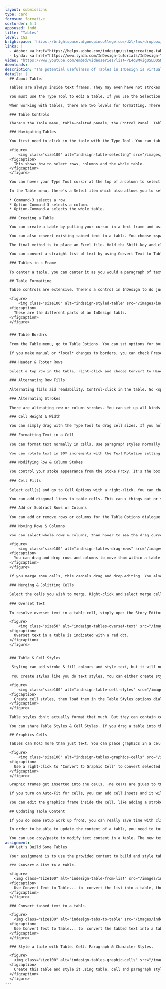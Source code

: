 ```yaml
---
layout: submissions
type: card
formsum: formative
sortorder: 5.1
appsused: indd
title: "Tables"
level: CG2
brightspace: "https://brightspace.algonquincollege.com/d2l/lms/dropbox/user/folder_submit_files.d2l?db=86411&grpid=0&isprv=0&bp=0&ou=92653"
links: |
  - Adobe: <a href="https://helpx.adobe.com/indesign/using/creating-tables.html" target="_blank" title="Adobe: Tables">Tables</a>
  - Lynda: <a href="https://www.lynda.com/InDesign-tutorials/InDesign-Tables-Depth/178945-2.html" target="_blank" title="Lynda.com: Tables">Tables</a>
video: "https://www.youtube.com/embed/videoseries?list=PL4qBMvigUSLDQSMVBZMxW-sp44u3Kbiup"
downloads:
description: "The potential usefulness of Tables in InDesign is virtually limitless. We'll start with the basics, then progress to blow-your-mind tables that you can't even tell are tables. You'll see. It'll blow your mind."
details: |
  ## About Tables

  Tables are always inside text frames. They may even have not strokes or fills, but they're still there. They behave a lot like a paragraph of text.

  You must use the Type Tool to edit a table. If you use the Selection Tool, it selects the frame that the table is in, not the table itself.

  When working with tables, there are two levels for formatting. There's table-level formatting and cell-level formatting. Table-level applies to the whole table. Cell-level formatting applies to specific cell options. All formatting is part of either of these modes.

  ### Table Controls

  There's the Table menu, table-related panels, the Control Panel. Table-related panels include Table and Cell panels, then the Table Styles and Cell Styles panels. It's also very convenient to right-click to access contextual content in the menu.

  ### Navigating Tables

  You first need to click in the table with the Type Tool. You can tab through the table. You can also Shift-Tab to move backwards through the table. If you type the Escape key, it will select the current cell. 

  <figure>
      <img class="size100" alt="indesign-table-selecting" src="/images/indesign-tables/indesign-table-selecting.gif">
  <figcaption>
    This shows how to select rows, columns and the whole table.
  </figcaption>
  </figure>

  You can hover your Type Tool cursor at the top of a column to select it. You can select rows by hovering at the start of the row. If you hove at the top-left of the table, it will select the whole table.

  In the Table menu, there's a Select item which also allows you to select.
  
  * Command-3 selects a row.
  * Option-Command-3 selects a column.
  * Option-Command-a selects the whole table.

  ### Creating a Table

  You can create a table by putting your cursor in a text frame and using <span class="command">Table > Insert Table...</span> If you use Create Table from the Table menu, you can create a table without an existing text frame. It's like placing an image in InDesign. The table will fill the text frame you drag.

  You can also convert existing tabbed text to a table. You choose <span class="command">Table > Convert Text to Table...</span>

  The final method is to place an Excel file. Hold the Shift key and click <span class="command">OK</span> to show import options. You can choose options for building the table built on the Excel spreadsheet. If you have existing table styles, the whole table can be formatted automatically.
   
  You can convert a straight list of text by using Convert Text to Table command. Just change the column delimiter to Paragraph, then tell it the number of columns you want. Voilà!

  ### Tables in a Frame
  
  To center a table, you can center it as you would a paragraph of text. You can apply a left indent also. You can add Space After and Space Before a table.

  ## Table Formatting

  Table controls are extensive. There's a control in InDesign to do just about anything to a table's appearance to make it look just right.

  <figure>
      <img class="size100" alt="indesign-styled-table" src="/images/indesign-tables/indesign-styled-table.svg">
  <figcaption>
    These are the different parts of an InDesign table.
  </figcaption>
  </figure>


  ### Table Borders
  
  From the Table menu, go to Table Options. You can set options for borders there. By default, table borders are centred on the path. The proper way to turn off any border on a table is to set the border to zero. This way, it doesn't occupy space in the text frame. This is different that only filling with no colour.

  If you make manual or *local* changes to borders, you can check Preserve Local Formatting, so what you do in the Table Options dialogue doesn't undo your work.

  ### Header & Footer Rows
  
  Select a top row in the table, right-click and choose Convert to Header Row. This doesn't affect its appearance. Table headers repeat themselves if the table is in two text frames. If you place a long Excel spreadsheet into InDesign and flow it across multiple pages, the header rows will repeat at the start of each next text frame.
  
  ### Alternating Row Fills
  
  Alternating fills aid readability. Control-click in the table. Go <span class="command">Table Options > Fill Options</span>. Choose Every Other Row. There are various patterns for filling either rows or columns. You can't fill rows *and* columns. It's either/or.

  ### Alternating Strokes
  
  There are altenating row or column strokes. You can set up all kinds of patterns in the Table Options dialogue. As opposed to fills, you can draw row strokes *and* column strokes in one table. You can also choose which strokes are on top -- row strokes or column strokes. Go to <span class="command">Table Options > Stroke Drawing Order</span> to set this.

  ### Cell Height & Width
  
  You can simply drag with the Type Tool to drag cell sizes. If you hold Shift, it will resize rows or columns proportionally. A better way to resize columns is to select them and enter measurements in the Control Panel. Row height is a bit different. It has At Least or Exactly a number. If you set an At Least value, this allows the row to grow. If you set it to an Exactly number, the text in the row becomes overset instead.
  
  ### Formatting Text in a Cell
  
  You can format text normally in cells. Use paragraph styles normally. You can also position text within a cell. You can do vertical and horizontal centering. Option-Command-B will bring up your Cell Options dialogue to set the position of the text within the cell. This is very similar to the regular Command-B for text frame options. You can also add cell insets in the Cell Options dialogue.
  
  You can rotate text in 90º increments with the Text Rotation setting in the <span class="command">Cell Options > Text</span> dialogue. You can also do this from the Control Panel. 

  ### Modifying Row & Column Stokes
  
  You control your stoke appearance from the Stoke Proxy. It's the box in the Control Panel or the Cell Options dialogue. The blue lines represent the strokes which will be affected. If you select certain cells, then edit them in the Stroke Proxy, it represents only the selected cells. If you select the whole table, the Stroke Proxy represents the whole table.
  
  ### Cell Fills
  
  Select cell(s) and go to Cell Options with a right-click. You can change the fill colour there. You can change it in the Control Panel too.
  
  You can add diagonal lines to table cells. This can x things out or shade a cell. This puts a diagonal line or an x across the cell(s). They can cover up the typed content, but you need to set it that way. By default the x is behind the text. The control is in the Diagonal Lines panel in the Cell Options dialogue.

  ### Add or Subtract Rows or Columns
  
  You can add or remove rows or columns for the Table Options dialogue. When you make changes in the dialogue, it adds or removes from the end of the table. To add rows or columns at a location in a table, place your mouse where you want to add and right-click. Select 'Insert...'. You can also Command-9 to do the same thing. You can use Command-Delete to delete selected rows or columns.

  ### Moving Rows & Columns
  
  You can select whole rows & columns, then hover to see the drag cursor. Drag rows and columns.

  <figure>
      <img class="size100" alt="indesign-tables-drag-rows" src="/images/indesign-tables/indesign-tables-drag-rows.gif">
  <figcaption>
    You can drag and drop rows and columns to move them within a table.
  </figcaption>
  </figure>

  If you merge some cells, this cancels drag and drop editing. You also cannot drag a single or a few selected cells. If you have a local stroke on a row or a column, it will not drag when you move the row or column. Table strokes are actually shared between all the cells they touch.
  
  ### Merging & Splitting Cells
  
  Select the cells you wish to merge. Right-click and select merge cells. You can split them the same way. You can even unmerge cells, which returns them to their original configuration. When you merge multiple cells which contain text, a return character is inserted at the removed cell boundary.
  
  ### Overset Text
  
  To resolve overset text in a table cell, simply open the Story Editor window to see the overset text, then edit it shorter to resolve the overset.

  <figure>
      <img class="size50" alt="indesign-tables-overset-text" src="/images/indesign-tables/indesign-tables-overset-text.jpg">
  <figcaption>
    Overset text in a table is indicated with a red dot.
  </figcaption>
  </figure>


  ### Table & Cell Styles
  
   Styling can add stroke & fill colours and style text, but it will not create a header row or set the dimensions.
   
   You create styles like you do text styles. You can either create style, then apply it. You can also style the cells, then re-define the style. You can even nest a paragraph style inside a cell style.

  <figure>
      <img class="size100" alt="indesign-table-cell-styles" src="/images/indesign-tables/indesign-table-cell-styles.jpg">
  <figcaption>
    Create cell styles, then load them in the Table Styles options dialogue.
  </figcaption>
  </figure>

  Table styles don't actually format that much. But they can contain cell styles inside them. This is really how you style tables. Set up all the cell styles you need, then activate them inside the table style's options.

  You can share Table Styles & Cell Styles. If you drag a table into the CC Libraries panel, the styles will come with it. You do need to drag it out of the panel, for the styles to appear in a new document. You can also use the flyout menu from the Table Styles panel and choose 'Load Styles...'.

  ## Graphics Cells

  Tables can hold more than just text. You can place graphics in a cell, with granular controls to make them look just right.

  <figure>
      <img class="size100" alt="indesign-tables-graphics-cells" src="/images/indesign-tables/indesign-tables-graphics-cells.jpg">
  <figcaption>
    Use a right-click to 'Convert to Graphic Cell' to convert selected cells.
  </figcaption>
  </figure>

  Graphic frames get inserted into the cells. The cells are glued to the edges of the cell edges. By default, the graphics frame has a Fill Frame Proportionally setting. You can change this anywhere you can change the frame-fitting options, including the Control Panel icons.

  If you turn on Auto-Fit for cells, you can add cell insets and it will shrink the graphics in the table cell.

  You can edit the graphics frame inside the cell, like adding a stroke to the frame inside the cell. You can use all the tools available to any graphics frame, like <span class="command">Object > Convert Shape...</span> to make it another shape inside its cell. You can affect it with the pen tool too.

  ## Updating Table Content

  If you do some setup work up front, you can really save time with client edits. Using table, cell & text styles can make updates seamless.

  In order to be able to update the content of a table, you need to turn on a preference. Go <span class="command">InDesign > Preferences > File Handling...</span> Turn on Create Links When Placing Text & Spreadsheet Files. If you have a placed Excel spreadsheet, then you make changes in the original file, it can update in InDesign. If you have styles applied to the table, it's best to have table, cell and paragraph styles inside each other. If you have paragraph or character styles in your cell styles, everything will update.

  You can use copy/paste to modify text content in a table. The new text needs to be tab-delimited. To do so, paste the text into a frame off the page. Copy the new text. Select the first cell and paste. If the new text matches the structure of the existing table, it will fit. When you paste, choose <span class="command">Edit > Paste Without Formatting</span>. This will keep the formatting that was in your table to start with.
assignment: |
  ## Let's Build Some Tables

  Your assignment is to use the provided content to build and style tables as shown.

  ### Convert a list to a table.

  <figure>
    <img class="size100" alt="indesign-table-from-list" src="/images/indesign-tables/indesign-table-from-list.jpg">
  <figcaption>
    Use Convert Text to Table... to  convert the list into a table, then style it.
  </figcaption>
  </figure>

  ### Convert tabbed text to a table.

  <figure>
    <img class="size100" alt="indesign-tabs-to-table" src="/images/indesign-tables/indesign-tabs-to-table.jpg">
  <figcaption>
    Use Convert Text to Table... to  convert the tabbed text into a table, then style it.
  </figcaption>
  </figure>

  ### Style a table with Table, Cell, Paragraph & Character Styles.

  <figure>
    <img class="size100" alt="indesign-tables-graphic-cells" src="/images/indesign-tables/indesign-tables-with-graphics.svg">
  <figcaption>
    Create this table and style it using table, cell and paragraph styles. Create graphics cells to hold th flag graphics.
  </figcaption>
  </figure>
---
```

